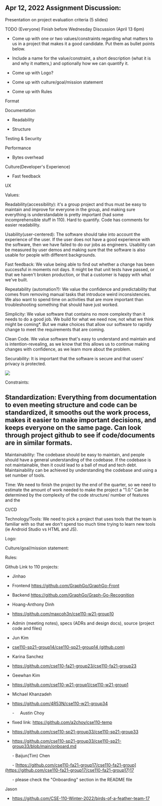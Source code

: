 Apr 12, 2022 Assignment Discussion:
-----------------------------------

Presentation on project evaluation criteria (5 slides)

TODO (Everyone) Finish before Wednesday Discussion (April 13 6pm)

-   Come up with one or two values/constraints regarding what matters to us in a project that makes it a good candidate. Put them as bullet points below. 

-   Include a name for the value/constraint, a short description (what it is and why it matters,) and optionally how we can quantify it.

-   Come up with Logo?

-   Come up with culture/goal/mission statement

-   Come up with Rules

Format

Documentation

-   Readability

-   Structure

Testing & Security

Performance

-   Bytes overhead

Culture(Developer's Experience)

-   Fast feedback

UX

Values:

Readability(accessibility): it's a group project and thus must be easy to maintain and improve for everyone in the group, and making sure everything is understandable is pretty important (had some incomprehensible stuff in 110). Hard to quantify. Code has comments for easier readability.

Usability(user-centered): The software should take into account the experience of the user. If the user does not have a good experience with the software, then we have failed to do our jobs as engineers. Usability can be measured by user demos and making sure that the software is also usable for people with different backgrounds.

Fast feedback: We value being able to find out whether a change has been successful in moments not days. It might be that unit tests have passed, or that we haven't broken production, or that a customer is happy with what we've built.

Repeatability (automation?): We value the confidence and predictability that comes from removing manual tasks that introduce weird inconsistencies. We also want to spend time on activities that are more important than troubleshooting something that should have just worked.

Simplicity: We value software that contains no more complexity than it needs to do a good job. We build for what we need now, not what we think might be coming*. But we make choices that allow our software to rapidly change to meet the requirements that are coming.

Clean Code. We value software that's easy to understand and maintain and is intention-revealing, as we know that this allows us to continue making changes with confidence, as we learn more about the problem.

Securability: It is important that the software is secure and that users' privacy is protected.

![](https://lh4.googleusercontent.com/QzjqaemUgmLUUsr8PUmb8uBFjrMTOO0ZFEkjBq02D0QgVWLj--BIc-7aBYKi5Ql5IAGNSOKL_SuCRaATNHzCdSv7H7A_aKtH5GDoDSm87oe08UENZZtU6kDcOGCHdwcAOT6DLk_k0GBOT1mt9Q)

Constraints: 

Standardization: Everything from documentation to even meeting structure and code can be standardized, it smooths out the work process, makes it easier to make important decisions, and keeps everyone on the same page. Can look through project github to see if code/documents are in similar formats.
----------------------------------------------------------------------------------------------------------------------------------------------------------------------------------------------------------------------------------------------------------------------------------------------------------

Maintainability: The codebase should be easy to maintain, and people should have a general understanding of the codebase. If the codebase is not maintainable, then it could lead to a ball of mud and tech debt. Maintainability can be achieved by understanding the codebase and using a set number of tools.

Time: We need to finish the project by the end of the quarter, so we need to estimate the amount of work needed to make the project a "1.0." Can be determined by the complexity of the code structure/ number of features and the

CI/CD

Technology/Tools: We need to pick a project that uses tools that the team is familiar with so that we don't spend too much time trying to learn new tools (ie Android Studio vs HTML and JS).

Logo:

Culture/goal/mission statement:

Rules:

Github Link to 110 projects:

-   Jinhao

-   Frontend <https://github.com/GraphGo/GraphGo-Front> 

-   Backend <https://github.com/GraphGo/Graph-Go-Recognition>

-   Hoang-Anthony Dinh

-   <https://github.com/maxcoh3n/cse110-w21-group10>

-   Admin (meeting notes), specs (ADRs and design docs), source (project code and files)

-   Jun Kim

-   [cse110-sp21-group14/cse110-sp21-group14 (github.com)](https://github.com/cse110-sp21-group14/cse110-sp21-group14)

-   Karina Sanchez

-   <https://github.com/cse110-fa21-group23/cse110-fa21-group23> 

-   Geewhan Kim

-   <https://github.com/cse110-w21-group1/cse110-w21-group1>

-   Michael Khanzadeh

- <https://github.com/4R53N/cse110-w21-group34> 

      -     Austin Choy

- fixed link: https://github.com/a2choy/cse110-temp

- <https://github.com/cse110-sp21-group33/cse110-sp21-group33>

- https://github.com/cse110-sp21-group33/cse110-sp21-group33/blob/main/onboard.md

      -  Baijun(Tim) Chen

      -  [https://github.com/cse110-fa21-group17/cse110-fa21-group](https://github.com/cse110-fa21-group17/cse110-fa21-group17)17

      -  please check the "Onboarding" section in the README file

Jason

-   <https://github.com/CSE-110-Winter-2022/birds-of-a-feather-team-17>